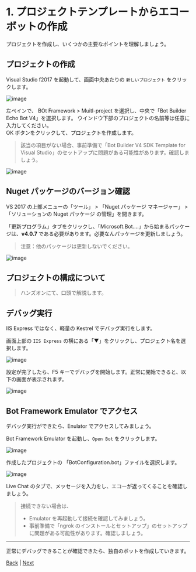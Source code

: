 # 1. プロジェクトテンプレートからエコーボットの作成

プロジェクトを作成し、いくつかの主要なポイントを理解しましょう。

## プロジェクトの作成

Visual Studio f2017 を起動して、画面中央あたりの `新しいプロジェクト` をクリックします。

![image](images/1-0.png)

左ペインで、 BOt Framework > Muitl-project を選択し、中央で「Bot Builder Echo Bot V4」を選択します。
ウインドウ下部のプロジェクトの名前等は任意に入力してください。  
OK ボタンをクリックして、プロジェクトを作成します。

> 該当の項目がない場合、事前準備で「Bot Builder V4 SDK Template for Visual Studio」のセットアップに問題がある可能性があります。確認しましょう。

![image](images/1-1.png)

## Nuget パッケージのバージョン確認

VS 2017 の上部メニューの「ツール」 > 「Nuget パッケージ マネージャー」 > 「ソリューションの Nuget パッケージ の管理」を開きます。

「更新プログラム」タブをクリックし、「Microsoft.Bot....」から始まるパッケージは、**v4.0.7** である必要があります。必要なんパッケージを更新しましょう。

> 注意：他のパッケージは更新しないでください。

![image](images/1-6.png)

## プロジェクトの構成について

> ハンズオンにて、口頭で解説します。

## デバッグ実行

IIS Express ではなく、軽量の Kestrel でデバッグ実行をします。

画面上部の `IIS Express` の横にある「▼」をクリックし、プロジェクト名を選択します。

![image](images/1-2.png)

設定が完了したら、F5 キーでデバッグを開始します。正常に開始できると、以下の画面が表示されます。

![image](images/1-3.png)

## Bot Framework Emulator でアクセス

デバッグ実行ができたら、Enulator でアクセスしてみましょう。

Bot Framework Emulator を起動し、`Open Bot` をクリックします。

![image](images/1-4.png)

作成したプロジェクトの 「BotConfiguration.bot」ファイルを選択します。

![image](images/1-5.png)

Live Chat のタブで、メッセージを入力をし、エコーが返ってくることを確認しましょう。

> 接続できない場合は、
> - Emulator を再起動して接続を確認してみましょう。
> - 事前準備で「ngrok のインストールとセットアップ」のセットアップに問題がある可能性があります。確認しましょう。

---

正常にデバッグできることが確認できたら、独自のボットを作成していきます。

[Back](00_Preparation.md) | [Next](02_WelcomeMessage.md)
